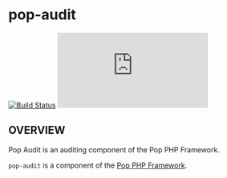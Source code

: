 pop-audit
=========

[![Build Status](https://travis-ci.org/popphp/pop-audit.svg?branch=master)](https://travis-ci.org/popphp/pop-audit)
[![Coverage Status](http://cc.popphp.org/coverage.php?comp=pop-audit)](http://cc.popphp.org/pop-audit/)

OVERVIEW
--------
Pop Audit is an auditing component of the Pop PHP Framework.

`pop-audit` is a component of the [Pop PHP Framework](http://www.popphp.org/).
